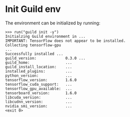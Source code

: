 # Init Guild env

The environment can be initialized by running:

    >>> run("guild init -y")
    Initialzing Guild environment in ...
    IMPORTANT: TensorFlow does not appear to be installed.
    Collecting tensorflow-gpu
    ...
    Successfully installed ...
    guild_version:             0.3.0 ...
    guild_home:                ...
    guild_install_location:    ...
    installed_plugins:         ...
    python_version:            ...
    tensorflow_version:        1.6.0
    tensorflow_cuda_support:   ...
    tensorflow_gpu_available:  ...
    tensorboard_version:       1.6.0
    libcuda_version:           ...
    libcudnn_version:          ...
    nvidia_smi_version:        ...
    <exit 0>
